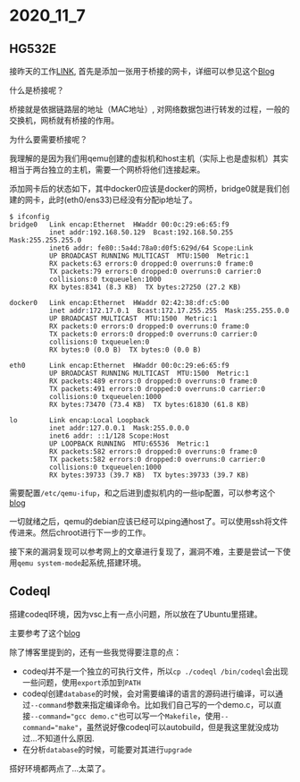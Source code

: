 # 2020_11_7



## HG532E

接昨天的工作[LINK](./2020_11_6.md), 首先是添加一张用于桥接的网卡，详细可以参见这个[Blog](https://blog.csdn.net/sunqian666888/article/details/85093576)

什么是桥接呢？

桥接就是依据链路层的地址（MAC地址）, 对网络数据包进行转发的过程，一般的交换机，网桥就有桥接的作用。

为什么要需要桥接呢？

我理解的是因为我们用qemu创建的虚拟机和host主机（实际上也是虚拟机）其实相当于两台独立的主机，需要一个网桥将他们连接起来。



添加网卡后的状态如下，其中docker0应该是docker的网桥，bridge0就是我们创建的网卡，此时(eth0/ens33)已经没有分配ip地址了。

```shell
$ ifconfig
bridge0   Link encap:Ethernet  HWaddr 00:0c:29:e6:65:f9  
          inet addr:192.168.50.129  Bcast:192.168.50.255  Mask:255.255.255.0
          inet6 addr: fe80::5a4d:78a0:d0f5:629d/64 Scope:Link
          UP BROADCAST RUNNING MULTICAST  MTU:1500  Metric:1
          RX packets:63 errors:0 dropped:0 overruns:0 frame:0
          TX packets:79 errors:0 dropped:0 overruns:0 carrier:0
          collisions:0 txqueuelen:1000 
          RX bytes:8341 (8.3 KB)  TX bytes:27250 (27.2 KB)

docker0   Link encap:Ethernet  HWaddr 02:42:38:df:c5:00  
          inet addr:172.17.0.1  Bcast:172.17.255.255  Mask:255.255.0.0
          UP BROADCAST MULTICAST  MTU:1500  Metric:1
          RX packets:0 errors:0 dropped:0 overruns:0 frame:0
          TX packets:0 errors:0 dropped:0 overruns:0 carrier:0
          collisions:0 txqueuelen:0 
          RX bytes:0 (0.0 B)  TX bytes:0 (0.0 B)

eth0      Link encap:Ethernet  HWaddr 00:0c:29:e6:65:f9  
          UP BROADCAST RUNNING MULTICAST  MTU:1500  Metric:1
          RX packets:489 errors:0 dropped:0 overruns:0 frame:0
          TX packets:491 errors:0 dropped:0 overruns:0 carrier:0
          collisions:0 txqueuelen:1000 
          RX bytes:73470 (73.4 KB)  TX bytes:61830 (61.8 KB)

lo        Link encap:Local Loopback  
          inet addr:127.0.0.1  Mask:255.0.0.0
          inet6 addr: ::1/128 Scope:Host
          UP LOOPBACK RUNNING  MTU:65536  Metric:1
          RX packets:582 errors:0 dropped:0 overruns:0 frame:0
          TX packets:582 errors:0 dropped:0 overruns:0 carrier:0
          collisions:0 txqueuelen:1000 
          RX bytes:39733 (39.7 KB)  TX bytes:39733 (39.7 KB)
```



需要配置`/etc/qemu-ifup`，和之后进到虚拟机内的一些ip配置，可以参考这个[blog](http://blog.chinaunix.net/uid-20564848-id-73940.html)



一切就绪之后，qemu的debian应该已经可以ping通host了。可以使用ssh将文件传进来。然后chroot进行下一步的工作。



接下来的漏洞复现可以参考网上的文章进行复现了，漏洞不难，主要是尝试一下使用`qemu system-mode`起系统,搭建环境。



## Codeql

搭建codeql环境，因为vsc上有一点小问题，所以放在了Ubuntu里搭建。

主要参考了这个[blog](https://blog.csdn.net/caiqiiqi/article/details/105576793)

除了博客里提到的，还有一些我觉得要注意的点：

- codeql并不是一个独立的可执行文件，所以`cp ./codeql /bin/codeql`会出现一些问题，使用`export`添加到`PATH`
- codeql创建`database`的时候，会对需要编译的语言的源码进行编译，可以通过`--command`参数来指定编译命令。比如我们自己写的一个demo.c，可以直接`--command="gcc demo.c"`也可以写一个`Makefile`，使用`--command="make"`，虽然说好像codeql可以autobuild，但是我这里就没成功过...不知道什么原因.
- 在分析`database`的时候，可能要对其进行`upgrade`



搭好环境都两点了...太菜了。